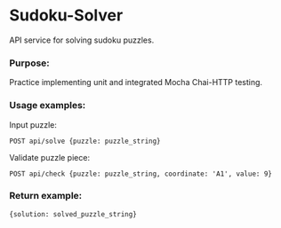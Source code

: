 # Sudoku-Solver
API service for solving sudoku puzzles.  

### Purpose:
Practice implementing unit and integrated Mocha Chai-HTTP testing.  
 
 ### Usage examples:
 Input puzzle:  
```
POST api/solve {puzzle: puzzle_string}
```
Validate puzzle piece:  
```
POST api/check {puzzle: puzzle_string, coordinate: 'A1', value: 9}
```
 ### Return example:
```
{solution: solved_puzzle_string}
```
